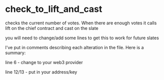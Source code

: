 # check_to_lift_and_cast
checks the current number of votes. When there are enough votes it calls lift on the chief contract and cast on the slate

you will need to change/add some lines to get this to work for future slates

I've put in comments describing each alteration in the file. Here is a summary:

line 6 - change to your web3 provider

line 12/13 - put in your address/key


